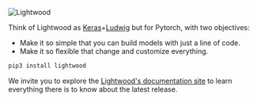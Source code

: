 
![Lightwood](https://mindsdb.github.io/lightwood/assets/logo.png) 


Think of Lightwood as [Keras](https://keras.io/)+[Ludwig](https://github.com/uber/ludwig) but for Pytorch, with two objectives:

- Make it so simple that you can build models with just a line of code.
- Make it so flexible that change and customize everything.


```python
pip3 install lightwood
```
We invite you to explore the [Lightwood's documentation site](https://mindsdb.github.io/lightwood/) to learn everything there is to know about the latest release.
